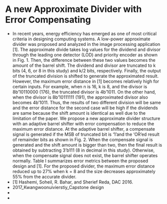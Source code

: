 # A new Approximate Divider with Error Compensating
- In recent years, energy efficiency has emerged as one of most critical criteria in designing computing systems. A
low-power approximate divider was proposed and analyzed in the image processing application [1]. The
approximate divide takes log values for the dividend and divisor through the leading one detector (LOD) and
priority encoder as shown in Fig. 1. Then, the difference between these two values becomes the amount of the
barrel shift. The dividend and divisor are truncated to k bits (4, 6, or 8 in this study) and k/2 bits, respectively.
Finally, the output of the truncated division is shifted to generate the approximated result. However, the maximum
error distance in [1] becomes relatively high for certain inputs. For example, when n is 16, k is 8, and the divisor
is 8b’10110000 (176), the truncated divisor is 4b’1011. On the other hand, when the divisor is 8b’10111111 (191),
the approximated divisor also becomes 4b’1011. Thus, the results of two different division will be same and the
error distance for the second case will be high if the dividends are same because the shift amount is identical as
well due to the limitation of the paper. We propose a new approximate divider structure with an adaptive barrel
shifter with error compensation to reduce the maximum error distance. At the adaptive barrel shifter, a compensate
signal is generated if the MSB of truncated bit is ‘1’and the ‘OR’ed result of remainder bits as shown in Fig. 2.
When the compensate signal is generated and the shift amount is bigger than two, then the final result is obtained
by subtracting 3’b111 (8 in decimal in this study). Otherwise, when the compensate signal does not exist, the barrel
shifter operates normally. Table I summarizes error metrics between the proposed design and [1]. For the proposed
divider, the maximum error distance reduced up to 27% when k = 8 and the size decreases approximately 55% from the accurate divider.
- [1] Hashemi, Soheil, R. Bahar, and Sherief Reda, DAC 2016.
- 2017_Kwangwoonuivierstiy_Capstone design
-
-
